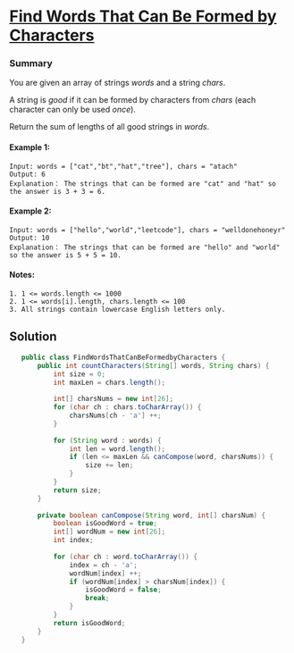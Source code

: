 # [Find Words That Can Be Formed by Characters](https://leetcode.com/problems/find-words-that-can-be-formed-by-characters/)
### Summary 
You are given an array of strings *words* and a string *chars*.  
 
A string is *good* if it can be formed by characters from *chars* (each character can only be used *once*).  

Return the sum of lengths of all good strings in *words*.

#### Example 1:
    Input: words = ["cat","bt","hat","tree"], chars = "atach"    
    Output: 6  
    Explanation： The strings that can be formed are "cat" and "hat" so the answer is 3 + 3 = 6.

#### Example 2:
    Input: words = ["hello","world","leetcode"], chars = "welldonehoneyr"    
    Output: 10  
    Explanation： The strings that can be formed are "hello" and "world" so the answer is 5 + 5 = 10.

#### Notes: 
    1. 1 <= words.length <= 1000  
    2. 1 <= words[i].length, chars.length <= 100  
    3. All strings contain lowercase English letters only.


## Solution
```java
   public class FindWordsThatCanBeFormedbyCharacters {
       public int countCharacters(String[] words, String chars) {
           int size = 0;
           int maxLen = chars.length();
   
           int[] charsNums = new int[26];
           for (char ch : chars.toCharArray()) {
               charsNums[ch - 'a'] ++;
           }
   
           for (String word : words) {
               int len = word.length();
               if (len <= maxLen && canCompose(word, charsNums)) {
                   size += len;
               }
           }
           return size;
       }
   
       private boolean canCompose(String word, int[] charsNum) {
           boolean isGoodWord = true;
           int[] wordNum = new int[26];
           int index;
   
           for (char ch : word.toCharArray()) {
               index = ch - 'a';
               wordNum[index] ++;
               if (wordNum[index] > charsNum[index]) {
                   isGoodWord = false;
                   break;
               }
           }
           return isGoodWord;
       }
   }
```



